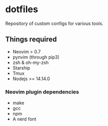 # dotfiles
Repository of custom configs for various tools.

## Things required
* Neovim > 0.7
* pynvim (through pip3)
* zsh & oh-my-zsh
* Starship
* Tmux
* Nodejs >= 14.14.0

### Neovim plugin dependencies
* make
* gcc
* npm
* A nerd font
